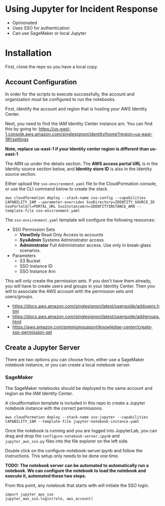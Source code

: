 # Using Jupyter for Incident Response
* Opinionated
* Uses SSO for authentication
* Can use SageMaker or local Jupyter

# Installation
First, clone the repo so you have a local copy.

## Account Configuration
In order for the scripts to execute successfully, the account and organization must be configured to run the notebooks.

First, identify the account and region that is hosting your AWS Identity Center. 

Next, you need to find the IAM Identity Center instance arn. You can find this by going to:
https://us-east-1.console.aws.amazon.com/singlesignon/identity/home?region=us-east-1#!/settings

**Note, replace us-east-1 if your Identity center region is different than us-east-1**

The ARN us under the details section.
The **AWS access portal URL** is in the Identity source section below, and **Identity store ID** is also in the Identity source section.


Either upload the `sso-environment.yaml` file to the CloudFormation console, or use the CLI command below to create the stack.

```
aws cloudformation deploy --stack-name sso-config --capabilities CAPABILITY_IAM --parameter-overrides SsoDirectory=IDENTITY_SOURCE_ID SsoPortalUrl=PORTAL_URL SsoInstanceArn=IDENTITYINSTANCE_ARN --template-file sso-environment.yaml
```

The `sso-environment.yaml` template will configure the following resources: 
* SSO Permission Sets
  * **ViewOnly** Read Only Access to accounts
  * **SysAdmin** Systems Administrator access
  * **Administrator** Full Administrator access. Use only in break-glass scenarios.
* Parameters
  * S3 Bucket
  * SSO Instance ID
  * SSO Instance Arn

This will only create the permission sets. If you don't have them already, you will have to create users and groups in your Identity Center. Then you will to associate the AWS account with the permission sets and users/groups. 

* https://docs.aws.amazon.com/singlesignon/latest/userguide/addusers.html
* https://docs.aws.amazon.com/singlesignon/latest/userguide/addgroups.html
* https://aws.amazon.com/premiumsupport/knowledge-center/create-sso-permission-set


## Create a Jupyter Server
There are two options you can choose from, either use a SageMaker notebook instance, or you can create a local notebook server.

### SageMaker
The SageMaker notebooks should be deployed to the same account and region as the IAM Identity Center.

A cloudformation template is included in this repo to create a Jupyter notebook instance with the correct permissions.

```
aws cloudformation deploy --stack-name sso-jupyter --capabilities CAPABILITY_IAM --template-file jupyter-notebook-instance.yaml
```

Once the notebook is running and you are logged into JupyterLab, you can drag and drop the `configure-notebook-server.ipynb`  and `jupyter_aws_sso.py` files into the file explorer on the left side.

Double click on the configure-notebook-server.ipynb and follow the instructions. This setup only needs to be done one time.

**TODO: The notebook server can be automated to automatically run a notebook. We can configure the notebook to load the notebook and execute it, automated these two steps.**

From this point, any notebook that starts with will initiate the SSO login.
```
import jupyter_aws_sso
jupyter_aws_sso.login(role, aws_account)
```
